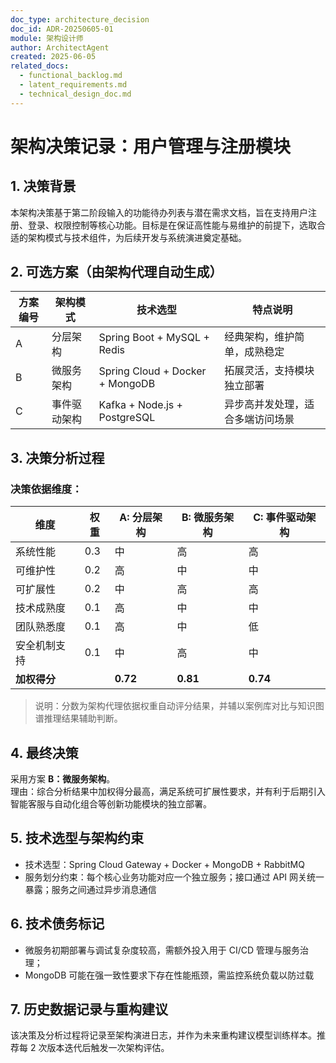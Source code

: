 ```yaml
---
doc_type: architecture_decision
doc_id: ADR-20250605-01
module: 架构设计师
author: ArchitectAgent
created: 2025-06-05
related_docs:
  - functional_backlog.md
  - latent_requirements.md
  - technical_design_doc.md
---
```


# 架构决策记录：用户管理与注册模块

## 1. 决策背景

本架构决策基于第二阶段输入的功能待办列表与潜在需求文档，旨在支持用户注册、登录、权限控制等核心功能。目标是在保证高性能与易维护的前提下，选取合适的架构模式与技术组件，为后续开发与系统演进奠定基础。

## 2. 可选方案（由架构代理自动生成）

| 方案编号 | 架构模式         | 技术选型                         | 特点说明                          |
|----------|------------------|----------------------------------|-----------------------------------|
| A        | 分层架构         | Spring Boot + MySQL + Redis      | 经典架构，维护简单，成熟稳定       |
| B        | 微服务架构       | Spring Cloud + Docker + MongoDB | 拓展灵活，支持模块独立部署        |
| C        | 事件驱动架构     | Kafka + Node.js + PostgreSQL     | 异步高并发处理，适合多端访问场景  |

## 3. 决策分析过程

### 决策依据维度：

| 维度         | 权重 | A: 分层架构 | B: 微服务架构 | C: 事件驱动架构 |
|--------------|------|-------------|----------------|------------------|
| 系统性能     | 0.3  | 中          | 高             | 高               |
| 可维护性     | 0.2  | 高          | 中             | 中               |
| 可扩展性     | 0.2  | 中          | 高             | 高               |
| 技术成熟度   | 0.1  | 高          | 中             | 中               |
| 团队熟悉度   | 0.1  | 高          | 中             | 低               |
| 安全机制支持 | 0.1  | 中          | 高             | 中               |
| **加权得分** |      | **0.72**    | **0.81**       | **0.74**         |

> 说明：分数为架构代理依据权重自动评分结果，并辅以案例库对比与知识图谱推理结果辅助判断。

## 4. 最终决策

采用方案 **B：微服务架构**。  
理由：综合分析结果中加权得分最高，满足系统可扩展性要求，并有利于后期引入智能客服与自动化组合等创新功能模块的独立部署。

## 5. 技术选型与架构约束

- 技术选型：Spring Cloud Gateway + Docker + MongoDB + RabbitMQ  
- 服务划分约束：每个核心业务功能对应一个独立服务；接口通过 API 网关统一暴露；服务之间通过异步消息通信

## 6. 技术债务标记

- 微服务初期部署与调试复杂度较高，需额外投入用于 CI/CD 管理与服务治理；
- MongoDB 可能在强一致性要求下存在性能瓶颈，需监控系统负载以防过载

## 7. 历史数据记录与重构建议

该决策及分析过程将记录至架构演进日志，并作为未来重构建议模型训练样本。推荐每 2 次版本迭代后触发一次架构评估。

